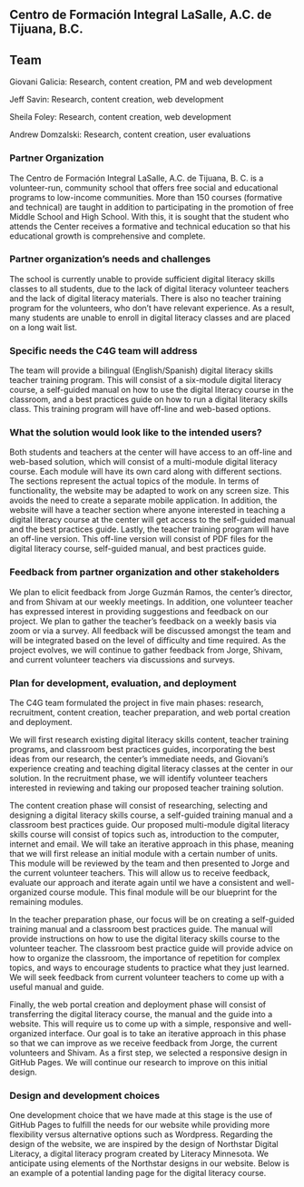 ## Centro de Formación Integral LaSalle, A.C. de Tijuana, B.C.

## Team
Giovani Galicia: Research, content creation, PM and web development

Jeff Savin: Research, content creation, web development

Sheila Foley: Research, content creation, web development

Andrew Domzalski: Research, content creation, user evaluations

### Partner Organization
The Centro de Formación Integral LaSalle, A.C. de Tijuana, B. C. is a volunteer-run, community school that offers free social and educational programs to low-income communities. More than 150 courses (formative and technical) are taught in addition to participating in the promotion of free Middle School and High School. With this, it is sought that the student who attends the Center receives a formative and technical education so that his educational growth is comprehensive and complete.

### Partner organization’s needs and challenges
The school is currently unable to provide sufficient digital literacy skills classes to all students, due to the lack of digital literacy volunteer teachers and the lack of digital literacy materials.  There is also no teacher training program for the volunteers, who don’t have relevant experience. As a result, many students are unable to enroll in digital literacy classes and are placed on a long wait list. 

### Specific needs the C4G team will address
The team will provide a bilingual (English/Spanish) digital literacy skills teacher training program. This will consist of a six-module digital literacy course, a self-guided manual on how to use the digital literacy course in the classroom, and a best practices guide on how to run a digital literacy skills class. This training program will have off-line and web-based options. 

### What the solution would look like to the intended users?
Both students and teachers at the center will have access to an off-line and web-based solution, which will consist of a multi-module digital literacy course. Each module will have its own card along with different sections. The sections represent the actual topics of the module. 
In terms of functionality, the website may be adapted to work on any screen size. This avoids the need to create a separate mobile application. In addition, the website will have a teacher section where anyone interested in teaching a digital literacy course at the center will get access to the self-guided manual and the best practices guide. Lastly, the teacher training program will have an off-line version. This off-line version will consist of PDF files for the digital literacy course, self-guided manual, and best practices guide.  

### Feedback from partner organization and other stakeholders
We plan to elicit feedback from Jorge Guzmán Ramos, the center’s director, and from Shivam at our weekly meetings. In addition, one volunteer teacher has expressed interest in providing suggestions and feedback on our project. We plan to gather the teacher’s feedback on a weekly basis via zoom or via a survey. All feedback will be discussed amongst the team and will be integrated based on the level of difficulty and time required. As the project evolves, we will continue to gather feedback from Jorge, Shivam, and current volunteer teachers via discussions and surveys. 

### Plan for development, evaluation, and deployment 
The C4G team formulated the project in five main phases: research, recruitment, content creation, teacher preparation, and web portal creation and deployment.

We will first research existing digital literacy skills content, teacher training programs, and classroom best practices guides, incorporating the best ideas from our research, the center’s immediate needs, and Giovani’s experience creating and teaching digital literacy classes at the center in our solution. In the recruitment phase, we will identify volunteer teachers interested in reviewing and taking our proposed teacher training solution. 

The content creation phase will consist of researching, selecting and designing a digital literacy skills course, a self-guided training manual and a classroom best practices guide. Our proposed multi-module digital literacy skills course will consist of topics such as, introduction to the computer, internet and email. We will take an iterative approach in this phase, meaning that we will first release an initial module with a certain number of units. This module will be reviewed by the team and then presented to Jorge and the current volunteer teachers. This will allow us to receive feedback, evaluate our approach and iterate again until we have a consistent and well-organized course module. This final module will be our blueprint for the remaining modules.   

In the teacher preparation phase, our focus will be on creating a self-guided training manual and a classroom best practices guide. The manual will provide instructions on how to use the digital literacy skills course to the volunteer teacher. The classroom best practice guide will provide advice on how to organize the classroom, the importance of repetition for complex topics, and ways to encourage students to practice what they just learned. We will seek feedback from current volunteer teachers to come up with a useful manual and guide. 

Finally, the web portal creation and deployment phase will consist of transferring the digital literacy course, the manual and the guide into a website. This will require us to come up with a simple, responsive and well-organized interface. Our goal is to take an iterative approach in this phase so that we can improve as we receive feedback from Jorge, the current volunteers and Shivam. As a first step, we selected a responsive design in GitHub Pages. We will continue our research to improve on this initial design. 


### Design and development choices
One development choice that we have made at this stage is the use of GitHub Pages to fulfill the needs for our website while providing more flexibility versus alternative options such as Wordpress.  Regarding the design of the website, we are inspired by the design of Northstar Digital Literacy, a digital literacy program created by Literacy Minnesota.  We anticipate using elements of the Northstar designs in our website. Below is an example of a potential landing page for the digital literacy course. 
